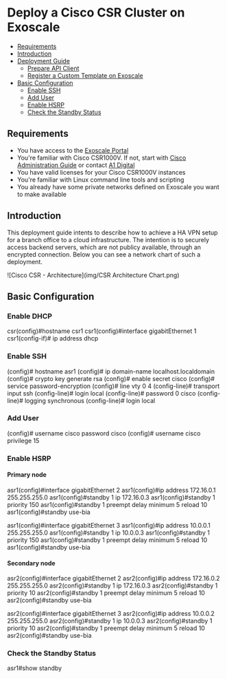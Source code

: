 # Deploy a Cisco CSR Cluster on Exoscale

* [Requirements](#requirements)
* [Introduction](#introduction)
* [Deployment Guide](#deployment)
	- [Prepare API Client](#prepareapiclient)
	- [Register a Custom Template on Exoscale](#registertemplate)
* [Basic Configuration](#basicconfig)
	- [Enable SSH](#enablessh)
	- [Add User](#adduser)
	- [Enable HSRP](#enablehsrp)
	- [Check the Standby Status](#checkstandby)


## Requirements

* You have access to the [Exoscale Portal](https://portal.exoscale.com)
* You're familiar with Cisco CSR1000V. If not, start with [Cisco Administration Guide](https://www.cisco.com/c/en/us/td/docs/ios-xml/ios/ipapp_fhrp/configuration/xe-16/fhp-xe-16-book/fhp-hsrp.html) or contact [A1 Digital](mailto:vendors.security@a1.digital)
* You have valid licenses for your Cisco CSR1000V instances
* You're familiar with Linux command line tools and scripting
* You already have some private networks defined on Exoscale you want to make available

## Introduction

This deployment guide intents to describe how to achieve a HA VPN setup for a branch office to a cloud infrastructure. The intention is to securely access backend servers, which are not publicy available, through an encrypted connection. Below you can see a network chart of such a deployment.

![Cisco CSR - Architecture](img/CSR Architecture Chart.png)

## Basic Configuration
### Enable DHCP

csr(config)#hostname csr1
csr1(config)#interface gigabitEthernet 1
csr1(config-if)# ip address dhcp

### Enable SSH

(config)# hostname asr1
(config)# ip domain-name localhost.localdomain
(config)# crypto key generate rsa
(config)# enable secret cisco
(config)# service password-encryption
(config)# line vty 0 4
(config-line)# transport input ssh
(config-line)# login local
(config-line)# password 0 cisco
(config-line)# logging synchronous
(config-line)# login local

### Add User

(config)# username cisco password cisco
(config)# username cisco privilege 15

### Enable HSRP
#### Primary node

asr1(config)#interface gigabitEthernet 2
asr1(config)#ip address 172.16.0.1 255.255.255.0
asr1(config)#standby 1 ip 172.16.0.3
asr1(config)#standby 1 priority 150
asr1(config)#standby 1 preempt delay minimum 5 reload 10
asr1(config)#standby use-bia

asr1(config)#interface gigabitEthernet 3
asr1(config)#ip address 10.0.0.1 255.255.255.0
asr1(config)#standby 1 ip 10.0.0.3
asr1(config)#standby 1 priority 150
asr1(config)#standby 1 preempt delay minimum 5 reload 10
asr1(config)#standby use-bia

#### Secondary node

asr2(config)#interface gigabitEthernet 2
asr2(config)#ip address 172.16.0.2 255.255.255.0
asr2(config)#standby 1 ip 172.16.0.3
asr2(config)#standby 1 priority 10
asr2(config)#standby 1 preempt delay minimum 5 reload 10
asr2(config)#standby use-bia

asr2(config)#interface gigabitEthernet 3
asr2(config)#ip address 10.0.0.2 255.255.255.0
asr2(config)#standby 1 ip 10.0.0.3
asr2(config)#standby 1 priority 10
asr2(config)#standby 1 preempt delay minimum 5 reload 10
asr2(config)#standby use-bia

### Check the Standby Status

asr1#show standby

